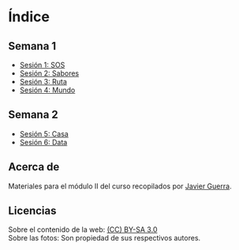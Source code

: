 # Índice

## Semana 1

- [Sesión 1: SOS](sesiones/sesion01_SOS.md)
- [Sesión 2: Sabores](sesiones/sesion02_Sabores.md)
- [Sesión 3: Ruta](sesiones/sesion03_Ruta.md)
- [Sesión 4: Mundo](sesiones/sesion04_Mundo.md)

## Semana 2

- [Sesión 5: Casa](sesiones/sesion05_Casa.md)
- [Sesión 6: Data](sesiones/sesion06_Data.md)

## Acerca de
Materiales para el módulo II del curso recopilados por [Javier Guerra](https://javguerra.github.io/).

## Licencias
Sobre el contenido de la web: [(CC) BY-SA 3.0](https://creativecommons.org/licenses/by-sa/3.0/es/)  
Sobre las fotos: Son propiedad de sus respectivos autores.  
